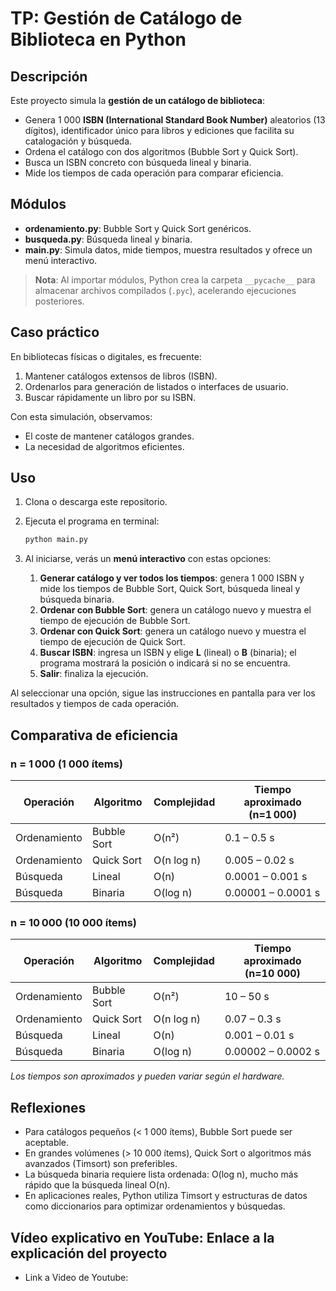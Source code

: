 # TP: Gestión de Catálogo de Biblioteca en Python

## Descripción

Este proyecto simula la **gestión de un catálogo de biblioteca**:

* Genera 1 000 **ISBN (International Standard Book Number)** aleatorios (13 dígitos), identificador único para libros y ediciones que facilita su catalogación y búsqueda.
* Ordena el catálogo con dos algoritmos (Bubble Sort y Quick Sort).
* Busca un ISBN concreto con búsqueda lineal y binaria.
* Mide los tiempos de cada operación para comparar eficiencia.

## Módulos

* **ordenamiento.py**: Bubble Sort y Quick Sort genéricos.
* **busqueda.py**: Búsqueda lineal y binaria.
* **main.py**: Simula datos, mide tiempos, muestra resultados y ofrece un menú interactivo.

> **Nota**: Al importar módulos, Python crea la carpeta `__pycache__` para almacenar archivos compilados (`.pyc`), acelerando ejecuciones posteriores.

## Caso práctico

En bibliotecas físicas o digitales, es frecuente:

1. Mantener catálogos extensos de libros (ISBN).
2. Ordenarlos para generación de listados o interfaces de usuario.
3. Buscar rápidamente un libro por su ISBN.

Con esta simulación, observamos:

* El coste de mantener catálogos grandes.
* La necesidad de algoritmos eficientes.

## Uso

1. Clona o descarga este repositorio.
2. Ejecuta el programa en terminal:

   ```bash
   python main.py
   ```
3. Al iniciarse, verás un **menú interactivo** con estas opciones:

   1. **Generar catálogo y ver todos los tiempos**: genera 1 000 ISBN y mide los tiempos de Bubble Sort, Quick Sort, búsqueda lineal y búsqueda binaria.
   2. **Ordenar con Bubble Sort**: genera un catálogo nuevo y muestra el tiempo de ejecución de Bubble Sort.
   3. **Ordenar con Quick Sort**: genera un catálogo nuevo y muestra el tiempo de ejecución de Quick Sort.
   4. **Buscar ISBN**: ingresa un ISBN y elige **L** (lineal) o **B** (binaria); el programa mostrará la posición o indicará si no se encuentra.
   5. **Salir**: finaliza la ejecución.

Al seleccionar una opción, sigue las instrucciones en pantalla para ver los resultados y tiempos de cada operación.

## Comparativa de eficiencia

### n = 1 000 (1 000 ítems)

| Operación    | Algoritmo   | Complejidad | Tiempo aproximado (n=1 000) |
| ------------ | ----------- | ----------- | --------------------------- |
| Ordenamiento | Bubble Sort | O(n²)       | 0.1 – 0.5 s                 |
| Ordenamiento | Quick Sort  | O(n log n)  | 0.005 – 0.02 s              |
| Búsqueda     | Lineal      | O(n)        | 0.0001 – 0.001 s            |
| Búsqueda     | Binaria     | O(log n)    | 0.00001 – 0.0001 s          |

### n = 10 000 (10 000 ítems)

| Operación    | Algoritmo   | Complejidad | Tiempo aproximado (n=10 000) |
| ------------ | ----------- | ----------- | ---------------------------- |
| Ordenamiento | Bubble Sort | O(n²)       | 10 – 50 s                    |
| Ordenamiento | Quick Sort  | O(n log n)  | 0.07 – 0.3 s                 |
| Búsqueda     | Lineal      | O(n)        | 0.001 – 0.01 s               |
| Búsqueda     | Binaria     | O(log n)    | 0.00002 – 0.0002 s           |

*Los tiempos son aproximados y pueden variar según el hardware.*

## Reflexiones

* Para catálogos pequeños (< 1 000 ítems), Bubble Sort puede ser aceptable.
* En grandes volúmenes (> 10 000 ítems), Quick Sort o algoritmos más avanzados (Timsort) son preferibles.
* La búsqueda binaria requiere lista ordenada: O(log n), mucho más rápido que la búsqueda lineal O(n).
* En aplicaciones reales, Python utiliza Timsort y estructuras de datos como diccionarios para optimizar ordenamientos y búsquedas.

## Vídeo explicativo en YouTube: Enlace a la explicación del proyecto

* Link a Video de Youtube: